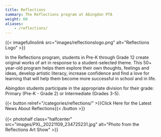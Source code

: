 ```yaml
---
title: Reflections
summary: The Reflections program at Abingdon PTA
weight: 60
aliases:
    - /reflections/
---
```


{{< imagefullnolink src="images/reflectionslogo.png" alt="Reflections Logo" >}}

In the Reflections program, students in Pre-K through Grade 12 create original works of art in response to a student-selected theme. This 50+ year-old program helps them explore their own thoughts, feelings and ideas, develop artistic literacy, increase confidence and find a love for learning that will help them become more successful in school and in life.

Abingdon students participate in the appropriate division for their grade: Primary (Pre-K - Grade 2) or Intermediate (Grades 3-5).

{{< button relref="/categories/reflections/" >}}Click Here for the Latest News About Reflections{{< /button >}}
<br><br>
{{< photohalf class="halfcenter" src="images/PXL_20221109_234725231.jpg" alt="Photo from the Reflections Art Show" >}}